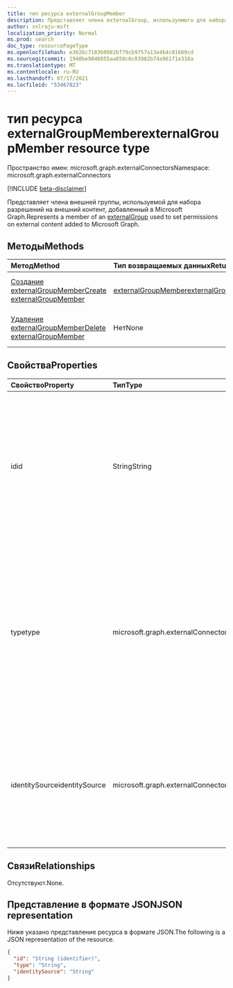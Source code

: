 ```yaml
---
title: тип ресурса externalGroupMember
description: Представляет члена externalGroup, используемого для набора разрешений на внешний контент, добавленный в Microsoft Graph.
author: snlraju-msft
localization_priority: Normal
ms.prod: search
doc_type: resourcePageType
ms.openlocfilehash: e3626c718360982bf79cb9757a13e4b4c01669cd
ms.sourcegitcommit: 1940be9846055aa650c6c03982b74a961f1e316a
ms.translationtype: MT
ms.contentlocale: ru-RU
ms.lasthandoff: 07/17/2021
ms.locfileid: "53467823"
---
```

# <a name="externalgroupmember-resource-type"></a><span data-ttu-id="29e3a-103">тип ресурса externalGroupMember</span><span class="sxs-lookup"><span data-stu-id="29e3a-103">externalGroupMember resource type</span></span>

<span data-ttu-id="29e3a-104">Пространство имен: microsoft.graph.externalConnectors</span><span class="sxs-lookup"><span data-stu-id="29e3a-104">Namespace: microsoft.graph.externalConnectors</span></span>

[!INCLUDE [beta-disclaimer](../../includes/beta-disclaimer.md)]

<span data-ttu-id="29e3a-105">Представляет члена внешней [](externalconnectors-externalgroup.md) группы, используемой для набора разрешений на внешний контент, добавленный в Microsoft Graph.</span><span class="sxs-lookup"><span data-stu-id="29e3a-105">Represents a member of an [externalGroup](externalconnectors-externalgroup.md) used to set permissions on external content added to Microsoft Graph.</span></span>

## <a name="methods"></a><span data-ttu-id="29e3a-106">Методы</span><span class="sxs-lookup"><span data-stu-id="29e3a-106">Methods</span></span>

| <span data-ttu-id="29e3a-107">Метод</span><span class="sxs-lookup"><span data-stu-id="29e3a-107">Method</span></span>                                                              | <span data-ttu-id="29e3a-108">Тип возвращаемых данных</span><span class="sxs-lookup"><span data-stu-id="29e3a-108">Return type</span></span>         | <span data-ttu-id="29e3a-109">Описание</span><span class="sxs-lookup"><span data-stu-id="29e3a-109">Description</span></span>                              |
|:--------------------------------------------------------------------|:--------------------|:-----------------------------------------|
| [<span data-ttu-id="29e3a-110">Создание externalGroupMember</span><span class="sxs-lookup"><span data-stu-id="29e3a-110">Create externalGroupMember</span></span>](../api/externalconnectors-externalgroup-post-members.md) | [<span data-ttu-id="29e3a-111">externalGroupMember</span><span class="sxs-lookup"><span data-stu-id="29e3a-111">externalGroupMember</span></span>](../resources/externalconnectors-externalgroupmember.md) | <span data-ttu-id="29e3a-112">Создание нового **внешнего объектаGroupMember.**</span><span class="sxs-lookup"><span data-stu-id="29e3a-112">Create a new **externalGroupMember** object.</span></span> |
| [<span data-ttu-id="29e3a-113">Удаление externalGroupMember</span><span class="sxs-lookup"><span data-stu-id="29e3a-113">Delete externalGroupMember</span></span>](../api/externalconnectors-externalgroupmember-delete.md)  | <span data-ttu-id="29e3a-114">Нет</span><span class="sxs-lookup"><span data-stu-id="29e3a-114">None</span></span>                | <span data-ttu-id="29e3a-115">Удаление **внешнего объектаGroupMember.**</span><span class="sxs-lookup"><span data-stu-id="29e3a-115">Delete an **externalGroupMember** object.</span></span>   |

## <a name="properties"></a><span data-ttu-id="29e3a-116">Свойства</span><span class="sxs-lookup"><span data-stu-id="29e3a-116">Properties</span></span>

| <span data-ttu-id="29e3a-117">Свойство</span><span class="sxs-lookup"><span data-stu-id="29e3a-117">Property</span></span>       | <span data-ttu-id="29e3a-118">Тип</span><span class="sxs-lookup"><span data-stu-id="29e3a-118">Type</span></span>                    | <span data-ttu-id="29e3a-119">Описание</span><span class="sxs-lookup"><span data-stu-id="29e3a-119">Description</span></span>                                                          |
|:---------------|:------------------------|:---------------------------------------------------------------------|
| <span data-ttu-id="29e3a-120">id</span><span class="sxs-lookup"><span data-stu-id="29e3a-120">id</span></span>             | <span data-ttu-id="29e3a-121">String</span><span class="sxs-lookup"><span data-stu-id="29e3a-121">String</span></span>                  | <span data-ttu-id="29e3a-122">Уникальный ID участника.</span><span class="sxs-lookup"><span data-stu-id="29e3a-122">The unique ID of the member.</span></span> <span data-ttu-id="29e3a-123">Это будет objectId в случае Azure Active Directory пользователей или групп и **id** свойства **externalGroup** в случае внешних групп.</span><span class="sxs-lookup"><span data-stu-id="29e3a-123">It would be the objectId in case of Azure Active Directory users or groups and the **id** property of the **externalGroup** in case of external groups.</span></span>                                    |
| <span data-ttu-id="29e3a-124">type</span><span class="sxs-lookup"><span data-stu-id="29e3a-124">type</span></span>           | <span data-ttu-id="29e3a-125">microsoft.graph.externalConnectors.externalGroupMemberType</span><span class="sxs-lookup"><span data-stu-id="29e3a-125">microsoft.graph.externalConnectors.externalGroupMemberType</span></span> | <span data-ttu-id="29e3a-126">Тип участника, добавленного во внешнюю группу.</span><span class="sxs-lookup"><span data-stu-id="29e3a-126">The type of member added to the external group.</span></span> <span data-ttu-id="29e3a-127">Возможные значения: или когда identitySource является и только `user` `group`  `azureActiveDirectory` `group` тогда, когда **identitySource** `external` является .</span><span class="sxs-lookup"><span data-stu-id="29e3a-127">Possible values are: `user` or `group` when the **identitySource** is `azureActiveDirectory` and just `group` when the **identitySource** is `external`.</span></span> |
| <span data-ttu-id="29e3a-128">identitySource</span><span class="sxs-lookup"><span data-stu-id="29e3a-128">identitySource</span></span> | <span data-ttu-id="29e3a-129">microsoft.graph.externalConnectors.identitySourceType</span><span class="sxs-lookup"><span data-stu-id="29e3a-129">microsoft.graph.externalConnectors.identitySourceType</span></span>      | <span data-ttu-id="29e3a-130">Источник удостоверений, к которой принадлежит член.</span><span class="sxs-lookup"><span data-stu-id="29e3a-130">The identity source that the member belongs to.</span></span> <span data-ttu-id="29e3a-131">Возможные значения: `azureActiveDirectory`, `external`.</span><span class="sxs-lookup"><span data-stu-id="29e3a-131">Possible values are: `azureActiveDirectory`, `external`.</span></span>                                                                                         |

## <a name="relationships"></a><span data-ttu-id="29e3a-132">Связи</span><span class="sxs-lookup"><span data-stu-id="29e3a-132">Relationships</span></span>

<span data-ttu-id="29e3a-133">Отсутствуют.</span><span class="sxs-lookup"><span data-stu-id="29e3a-133">None.</span></span>

## <a name="json-representation"></a><span data-ttu-id="29e3a-134">Представление в формате JSON</span><span class="sxs-lookup"><span data-stu-id="29e3a-134">JSON representation</span></span>

<span data-ttu-id="29e3a-135">Ниже указано представление ресурса в формате JSON.</span><span class="sxs-lookup"><span data-stu-id="29e3a-135">The following is a JSON representation of the resource.</span></span>
<!-- {
  "blockType": "resource",
  "keyProperty": "id",
  "@odata.type": "microsoft.graph.externalConnectors.externalGroupMember",
  "openType": false
}
-->

``` json
{
  "id": "String (identifier)",
  "type": "String",
  "identitySource": "String"
}
```
